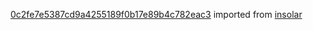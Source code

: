 [0c2fe7e5387cd9a4255189f0b17e89b4c782eac3](https://github.com/insolar/insolar/commit/0c2fe7e5387cd9a4255189f0b17e89b4c782eac3) imported from [insolar](https://github.com/insolar/insolar)
